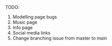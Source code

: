 TODO:
1. Modelling page bugs
2. Music page
3. Info page
4. Social media links
5. Change branching issue from master to main